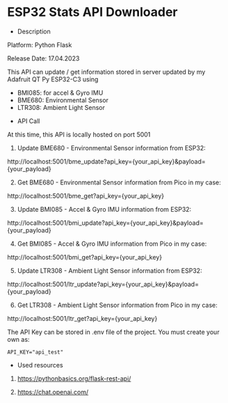 # ESP32 Stats API Downloader


* Description

Platform: Python Flask

Release Date: 17.04.2023

This API can update / get information stored in server
updated by my Adafruit QT Py ESP32-C3 using

  - BMI085: for accel & Gyro IMU
  - BME680: Environmental Sensor
  - LTR308: Ambient Light Sensor


* API Call

At this time, this API is locally hosted on port 5001

1. Update BME680 - Environmental Sensor information from ESP32:

http://localhost:5001/bme_update?api_key={your_api_key}&payload={your_payload}

2. Get BME680 - Environmental Sensor information from Pico in my case:

http://localhost:5001/bme_get?api_key={your_api_key}

3. Update BMI085 - Accel & Gyro IMU information from ESP32:

http://localhost:5001/bmi_update?api_key={your_api_key}&payload={your_payload}

4. Get BMI085 - Accel & Gyro IMU information from Pico in my case:

http://localhost:5001/bmi_get?api_key={your_api_key}

5. Update LTR308 - Ambient Light Sensor information from ESP32:

http://localhost:5001/ltr_update?api_key={your_api_key}&payload={your_payload}

6. Get LTR308 - Ambient Light Sensor information from Pico in my case:

http://localhost:5001/ltr_get?api_key={your_api_key}

The API Key can be stored in .env file of the project. You must create your own as:

```
API_KEY="api_test"
```

* Used resources

1. https://pythonbasics.org/flask-rest-api/

2. https://chat.openai.com/

